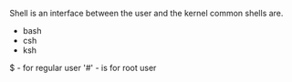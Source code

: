 Shell is an interface between the user and the kernel
common shells are. 
- bash
- csh
- ksh

$ - for regular user
'#' - is for root user
